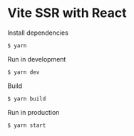 # Vite SSR with React

Install dependencies

```bash
$ yarn
```

Run in development

```bash
$ yarn dev
```

Build

```bash
$ yarn build
```

Run in production

```bash
$ yarn start
```
